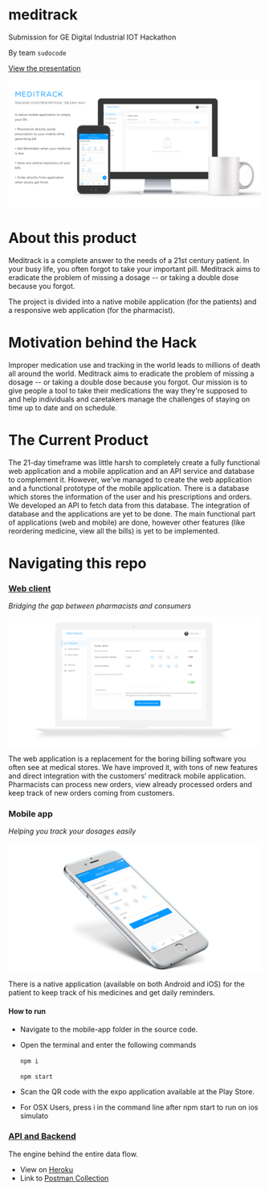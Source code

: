 # meditrack
Submission for GE Digital Industrial IOT Hackathon

By team `sudocode`

[View the presentation](https://drive.google.com/open?id=0B0Q8qfGisPMeUnFWbUF0bTk3bVE)

![](https://raw.githubusercontent.com/littlewonder/meditrack-web/master/screenshots/Meditrack-Screenshot-1.png?token=ASVjeiYH5toqSEdAied4JW2potsEYAllks5Z0TQMwA%3D%3D)


# About this product
Meditrack is a complete answer to the needs of a 21st century patient. In your busy life, you often forgot to take your important pill. Meditrack aims to eradicate the problem of missing a dosage -- or taking a double dose because you forgot.

The project is divided into a native mobile application (for the patients) and a responsive web application (for the pharmacist).

# Motivation behind the Hack
Improper medication use and tracking in the world leads to millions of death all around the world. Meditrack aims to eradicate the problem of missing a dosage -- or taking a double dose because you forgot. Our mission is to give people a tool to take their medications the way they're supposed to and help individuals and caretakers manage the challenges of staying on time up to date and on schedule.

# The Current Product
The 21-day timeframe was little harsh to completely create a fully functional web application and a mobile application and an API service and database to complement it. However, we've managed to create the web application and a functional prototype of the mobile application. There is a database which stores the information of the user and his prescriptions and orders. We developed an API to fetch data from this database. The integration of database and the applications are yet to be done. The main functional part of applications (web and mobile) are done, however other features (like reordering medicine, view all the bills) is yet to be implemented.

# Navigating this repo
### [Web client](https://abhisheksharma.design/meditrack-web)
_Bridging the gap between pharmacists and consumers_

![](https://raw.githubusercontent.com/littlewonder/meditrack-web/master/screenshots/Meditrack-Screenshot-3.png?token=ASVjenct2IMWqBZwj6DrSjQreCHEFNSGks5Z0TQTwA%3D%3D)

The web application is a replacement for the boring billing software you often see at medical stores. We have improved it, with tons of new features and direct integration with the customers’ meditrack mobile application. Pharmacists can process new orders, view already processed orders and keep track of new orders coming from customers.

### Mobile app
_Helping you track your dosages easily_

![](https://raw.githubusercontent.com/littlewonder/meditrack-web/master/screenshots/Meditrack-Screenshot-2.png?token=ASVjeh2gqOri82U3_Tmhfcp0QQMnXp6Uks5Z0TQPwA%3D%3D)

There is a native application (available on both Android and iOS) for the patient to keep track of his medicines and get daily reminders.
#### How to run
- Navigate to the mobile-app folder in the source code.
- Open the terminal and enter the following commands
  
  `npm i`
  
  `npm start`
- Scan the QR code with the expo application available at the Play Store.
- For OSX Users, press i in the command line after npm start to run on ios simulato

### [API and Backend](https://meditrack-api.herokuapp.com)
The engine behind the entire data flow.
* View on [Heroku](https://meditrack-api.herokuapp.com)
* Link to [Postman Collection](https://www.getpostman.com/collections/4ccf60db353ce08efa4c)

